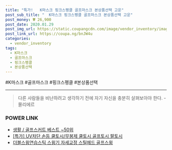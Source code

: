 ```yaml
--- 
title: "특가!   K마스크 핑크스펭클 골프마스크 본상품선택 고운" 
post_sub_title: "  K마스크 핑크스펭클 골프마스크 본상품선택 고운" 
post_money: ₩ 26,900 
post_date: 2020.01.29 
post_img_url: https://static.coupangcdn.com/image/vendor_inventory/images/2018/02/22/13/2/51c19559-4037-4f4e-963a-5921c74e8242.jpg 
post_link_url: https://coupa.ng/bnJW4u 
categories: 
  - vendor_inventory 
tags: 
  - K마스크 
  - 골프마스크 
  - 핑크스펭클 
  - 본상품선택 
--- 
```

  #K마스크 #골프마스크 #핑크스펭클 #본상품선택 
<hr> 

> 다른 사람들을 비난하려고 생각하기 전에 자기 자신을 충분히 살펴보아야 한다. - 몰리에르 


### POWER LINK

* <a href="https://blog.naver.com/santokki14/221776254378" target="_blank">생활 / 골프스커트 베스트 ~50위</a>
* <a href="https://blog.naver.com/sakai111/221791330192" target="_blank">[특가] UV차단 손등 쿨토시/무봉제 쿨토시 골프토시 팔토시</a>
* <a href="https://blog.naver.com/an0733/221784687918" target="_blank">더블스윙연습스틱 스윙기 자세교정 스틸헤드 골프스윙</a>
